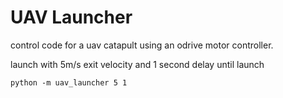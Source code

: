 # UAV Launcher

control code for a uav catapult using an odrive motor controller.

launch with 5m/s exit velocity and 1 second delay until launch

```
python -m uav_launcher 5 1
```